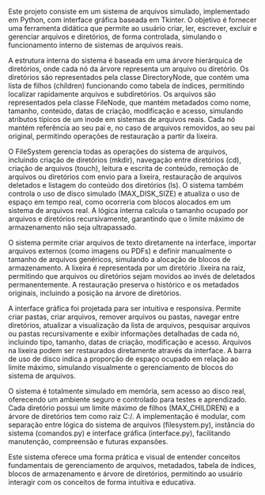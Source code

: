 Este projeto consiste em um sistema de arquivos simulado, implementado em Python, com interface gráfica baseada em Tkinter. O objetivo é fornecer uma ferramenta didática que permite ao usuário criar, ler, escrever, excluir e gerenciar arquivos e diretórios, de forma controlada, simulando o funcionamento interno de sistemas de arquivos reais.

A estrutura interna do sistema é baseada em uma árvore hierárquica de diretórios, onde cada nó da árvore representa um arquivo ou diretório. Os diretórios são representados pela classe DirectoryNode, que contém uma lista de filhos (children) funcionando como tabela de índices, permitindo localizar rapidamente arquivos e subdiretórios. Os arquivos são representados pela classe FileNode, que mantém metadados como nome, tamanho, conteúdo, datas de criação, modificação e acesso, simulando atributos típicos de um inode em sistemas de arquivos reais. Cada nó mantém referência ao seu pai e, no caso de arquivos removidos, ao seu pai original, permitindo operações de restauração a partir da lixeira.

O FileSystem gerencia todas as operações do sistema de arquivos, incluindo criação de diretórios (mkdir), navegação entre diretórios (cd), criação de arquivos (touch), leitura e escrita de conteúdo, remoção de arquivos ou diretórios com envio para a lixeira, restauração de arquivos deletados e listagem do conteúdo dos diretórios (ls). O sistema também controla o uso de disco simulado (MAX_DISK_SIZE) e atualiza o uso de espaço em tempo real, como ocorreria com blocos alocados em um sistema de arquivos real. A lógica interna calcula o tamanho ocupado por arquivos e diretórios recursivamente, garantindo que o limite máximo de armazenamento não seja ultrapassado.

O sistema permite criar arquivos de texto diretamente na interface, importar arquivos externos (como imagens ou PDFs) e definir manualmente o tamanho de arquivos genéricos, simulando a alocação de blocos de armazenamento. A lixeira é representada por um diretório .lixeira na raiz, permitindo que arquivos ou diretórios sejam movidos ao invés de deletados permanentemente. A restauração preserva o histórico e os metadados originais, incluindo a posição na árvore de diretórios.

A interface gráfica foi projetada para ser intuitiva e responsiva. Permite criar pastas, criar arquivos, remover arquivos ou pastas, navegar entre diretórios, atualizar a visualização da lista de arquivos, pesquisar arquivos ou pastas recursivamente e exibir informações detalhadas de cada nó, incluindo tipo, tamanho, datas de criação, modificação e acesso. Arquivos na lixeira podem ser restaurados diretamente através da interface. A barra de uso de disco indica a proporção de espaço ocupado em relação ao limite máximo, simulando visualmente o gerenciamento de blocos do sistema de arquivos.

O sistema é totalmente simulado em memória, sem acesso ao disco real, oferecendo um ambiente seguro e controlado para testes e aprendizado. Cada diretório possui um limite máximo de filhos (MAX_CHILDREN) e a árvore de diretórios tem como raiz C:/. A implementação é modular, com separação entre lógica do sistema de arquivos (filesystem.py), instância do sistema (comandos.py) e interface gráfica (interface.py), facilitando manutenção, compreensão e futuras expansões.

Este sistema oferece uma forma prática e visual de entender conceitos fundamentais de gerenciamento de arquivos, metadados, tabela de índices, blocos de armazenamento e árvore de diretórios, permitindo ao usuário interagir com os conceitos de forma intuitiva e educativa.
